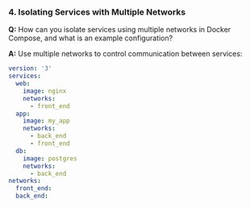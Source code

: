 
### 4. Isolating Services with Multiple Networks

**Q:** How can you isolate services using multiple networks in Docker Compose, and what is an example configuration?

**A:** Use multiple networks to control communication between services:

```yaml
version: '3'
services:
  web:
    image: nginx
    networks:
      - front_end
  app:
    image: my_app
    networks:
      - back_end
      - front_end
  db:
    image: postgres
    networks:
      - back_end
networks:
  front_end:
  back_end:
